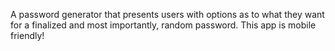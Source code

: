 A password generator that presents users with options as to what they want for a finalized and most importantly, random password. This app is mobile friendly!